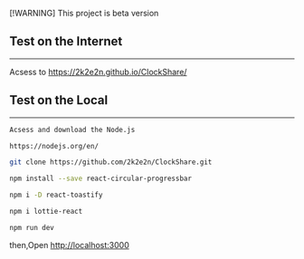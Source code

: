 

[!WARNING]
This project is beta version

## Test on the Internet
---
Acsess to
https://2k2e2n.github.io/ClockShare/


##  Test on the Local
--- 
```bash
Acsess and download the Node.js

https://nodejs.org/en/

git clone https://github.com/2k2e2n/ClockShare.git

npm install --save react-circular-progressbar

npm i -D react-toastify

npm i lottie-react

npm run dev

```
then,Open [http://localhost:3000](http://localhost:3000) 

